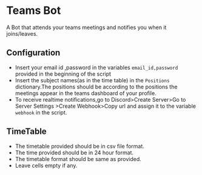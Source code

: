 # Teams Bot
A Bot that attends your teams meetings and notifies you when it joins/leaves.
## Configuration
* Insert your email id ,password in the variables `email_id,password` provided in the beginning of the script
* Insert the subject names(as in the time table) in the `Positions` dictionary.The positions
should be according to the positions the meetings appear in the teams dashboard of your profile.
* To receive realtime notifications,go to Discord>Create Server>Go to Server Settings >Create Webhook>Copy url
and assign it to the variable `webhook` in the script.
## TimeTable
* The timetable provided should be in csv file format.
* The time provided should be in 24 hour format.
* The timetable format should be same as provided.
* Leave cells empty if any.
